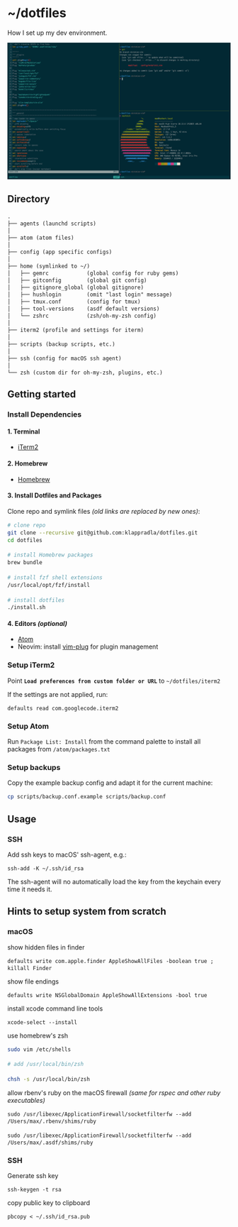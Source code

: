 # ~/dotfiles

How I set up my dev environment.

![screenshot](./screenshot.png)

## Directory

```
.
├── agents (launchd scripts)
│
├── atom (atom files)
│
├── config (app specific configs)
│
├── home (symlinked to ~/)
│   ├── gemrc            (global config for ruby gems)
│   ├── gitconfig        (global git config)
│   ├── gitignore_global (global gitignore)
│   ├── hushlogin        (omit "last login" message)
│   ├── tmux.conf        (config for tmux)
│   ├── tool-versions    (asdf default versions)
│   └── zshrc            (zsh/oh-my-zsh config)
│
├── iterm2 (profile and settings for iterm)
│
├── scripts (backup scripts, etc.)
│
├── ssh (config for macOS ssh agent)
│
└── zsh (custom dir for oh-my-zsh, plugins, etc.)
```


## Getting started

### Install Dependencies

#### 1. Terminal

* [iTerm2](https://www.iterm2.com/)

#### 2. Homebrew

* [Homebrew](http://brew.sh/)

#### 3. Install Dotfiles and Packages

Clone repo and symlink files *(old links are replaced by new ones)*:

```sh
# clone repo
git clone --recursive git@github.com:klappradla/dotfiles.git
cd dotfiles

# install Homebrew packages
brew bundle

# install fzf shell extensions
/usr/local/opt/fzf/install

# install dotfiles
./install.sh
```

#### 4. Editors *(optional)*

* [Atom](https://atom.io/)
* Neovim: install [vim-plug](https://github.com/junegunn/vim-plug) for plugin management

### Setup iTerm2

Point **`Load preferences from custom folder or URL`** to `~/dotfiles/iterm2`

If the settings are not applied, run:

	defaults read com.googlecode.iterm2

### Setup Atom

Run `Package List: Install` from the command palette to install all packages from `/atom/packages.txt`

### Setup backups

Copy the example backup config and adapt it for the current machine:
```sh
cp scripts/backup.conf.example scripts/backup.conf
```

## Usage

### SSH

Add ssh keys to macOS' ssh-agent, e.g.:

    ssh-add -K ~/.ssh/id_rsa

The ssh-agent will no automatically load the key from the keychain every time it needs it.

## Hints to setup system from scratch

### macOS

show hidden files in finder

	defaults write com.apple.finder AppleShowAllFiles -boolean true ; killall Finder

show file endings

	defaults write NSGlobalDomain AppleShowAllExtensions -bool true

install xcode command line tools

	xcode-select --install

use homebrew's zsh

```sh
sudo vim /etc/shells

# add /usr/local/bin/zsh

chsh -s /usr/local/bin/zsh
```

allow rbenv's ruby on the macOS firewall *(same for rspec and other ruby executables)*

    sudo /usr/libexec/ApplicationFirewall/socketfilterfw --add /Users/max/.rbenv/shims/ruby

    sudo /usr/libexec/ApplicationFirewall/socketfilterfw --add /Users/max/.asdf/shims/ruby



### SSH

Generate ssh key

	ssh-keygen -t rsa

copy public key to clipboard

	pbcopy < ~/.ssh/id_rsa.pub
